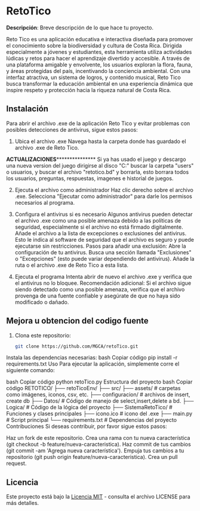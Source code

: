# RetoTico

**Descripción**: Breve descripción de lo que hace tu proyecto.

Reto Tico es una aplicación educativa e interactiva diseñada para promover el conocimiento sobre la biodiversidad y cultura de Costa Rica. 
Dirigida especialmente a jóvenes y estudiantes, esta herramienta utiliza actividades lúdicas y retos para hacer el aprendizaje divertido y accesible. 
A través de una plataforma amigable y envolvente, los usuarios exploran la flora, fauna, y áreas protegidas del país, 
incentivando la conciencia ambiental. Con una interfaz atractiva, un sistema de logros, y contenido musical, Reto Tico 
busca transformar la educación ambiental en una experiencia dinámica que inspire respeto y protección hacia la riqueza natural de Costa Rica.

## Instalación
Para abrir el archivo .exe de la aplicación Reto Tico y evitar problemas con posibles detecciones de antivirus, sigue estos pasos:

1. Ubica el archivo .exe
Navega hasta la carpeta donde has guardado el archivo .exe de Reto Tico.

********ACTUALIZACIONES***********************
Si ya has usado el juego y descargo una nueva version del juego dirigirse al disco "C:" buscar la carpeta "users" o usuarios, y buscar el archivo "retotico.bd" 
y borrarla, esto borrara todos los usuarios, preguntas, respuestas, imagenes e historial de juegos.

2. Ejecuta el archivo como administrador
Haz clic derecho sobre el archivo .exe.
Selecciona "Ejecutar como administrador" para darle los permisos necesarios al programa.

3. Configura el antivirus si es necesario
Algunos antivirus pueden detectar el archivo .exe como una posible amenaza debido a las políticas de seguridad, especialmente si el archivo no está firmado digitalmente.
Añade el archivo a la lista de excepciones o exclusiones del antivirus. Esto le indica al software de seguridad que el archivo es seguro y puede ejecutarse sin restricciones.
Pasos para añadir una exclusión:
Abre la configuración de tu antivirus.
Busca una sección llamada "Exclusiones" o "Excepciones" (esto puede variar dependiendo del antivirus).
Añade la ruta o el archivo .exe de Reto Tico a esta lista.

4. Ejecuta el programa
Intenta abrir de nuevo el archivo .exe y verifica que el antivirus no lo bloquee.
Recomendación adicional:
Si el archivo sigue siendo detectado como una posible amenaza, verifica que el archivo provenga de una fuente confiable y asegúrate de que no haya sido modificado o dañado.

## Mejora u obtencion del codigo fuente
1. Clona este repositorio:
   ```bash
   git clone https://github.com/MGCA/retoTico.git
Instala las dependencias necesarias:
bash
Copiar código
pip install -r requirements.txt
Uso
Para ejecutar la aplicación, simplemente corre el siguiente comando:

bash
Copiar código
python retoTico.py
Estructura del proyecto
bash
Copiar código
RETOTICO/
├── retoTicoEnv/ 
   ├── src/ 
      ├── assets/            # carpetas como imágenes, iconos, csv, etc.
      ├── configuracion/     # archivos de insert, create db
      ├── Datos/            # Código de manejo de select,insert,delete a bd.
      ├── Logica/            # Código de la lógica del proyecto
      ├── SistemaRetoTico/   # Funciones y clases principales
      ├── icono.ico          # icono del .exe
      ├── main.py            # Script principal
      └── requirements.txt   # Dependencias del proyecto
Contribuciones
Si deseas contribuir, por favor sigue estos pasos:

Haz un fork de este repositorio.
Crea una rama con tu nueva característica (git checkout -b feature/nueva-caracteristica).
Haz commit de tus cambios (git commit -am 'Agrega nueva característica').
Empuja tus cambios a tu repositorio (git push origin feature/nueva-caracteristica).
Crea un pull request.

## Licencia
Este proyecto está bajo la [Licencia MIT](./LICENSE) - consulta el archivo LICENSE para más detalles.
